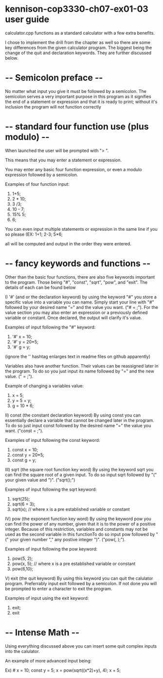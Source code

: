 # kennison-cop3330-ch07-ex01-03 user guide

calculator.cpp functions as a standard calculator with a few extra benefits.

I chose to implement the drill from the chapter as well so there are some key differences from the
given calculator program. The biggest being the change of the quit and declaration keywords. They
are further discussed below.

# -- Semicolon preface --

No matter what input you give it must be followed by a semicolon. The semicolon serves a very
important purpose in this program as it signifies the end of a statement or expression and
that it is ready to print; without it's inclusion the program will not function correctly

# -- standard four function use (plus modulo) --

When launched the user will be prompted with "> ".

This means that you may enter a statement or expression.

You may enter any basic four function expression, or even a modulo expression followed by a semicolon.

Examples of four function input:
1) 1+5;
2) 2 * 10;
3) 3 /3;
4) 10 - 7;
5) 15% 5;
6) 6;

You can even input multiple statements or expression in the same line if you so please (EX: 1+1; 2-3; 5*6;

all will be computed and output in the order they were entered.

# -- fancy keywords and functions --

Other than the basic four functions, there are also five keywords important to the program.
Those being "#", "const", "sqrt", "pow", and "exit". The details of each can be found below

I) '#' (and or the declaration keyword)
  by using the keyword "#" you store a specific value into a variable you can name.
  Simply start your line with "#" followed by your desired name "=" and the value you want.
  ("# <name> = <value>;"). For the value section you may also enter an expression or a 
  previously defined variable or constant. Once declared, the output will clarify it's value.
  
  Examples of input following the "#" keyword:
  1) '#' x = 10;
  2) '#' y = 20*5;
  3) '#' g = y;
  
  (ignore the '' hashtag enlarges text in readme files on github apparently)
  
  Variables also have another function. Their values can be reassigned later in the program.
  To do so you just input its name followed by "=" and the new value. 
  ("<existing variable> = <new value>;").
  
  Example of changing a variables value:
  1) x = 5;
  2) y = 5 + y;
  3) g = 10 * 6;

II) const (the constant declaration keyword)
  By using const you can essentially declare a variable that cannot be changed later in the program.
  To do so just input const followed by the desired name "=" the value you want.
  ("const <name> = <value>;").
  
  Examples of input following the const keyword:
  1) const x = 10;
  2) const y = 20*5;
  3) const g = y;
  
III) sqrt (the square root function key word)
  By using the keyword sqrt you can find the square root of a given input. To do so input sqrt 
  followed by "(" your given value and ")". ("sqrt(<value>);")
  
  Examples of input following the sqrt keyword:
  1) sqrt(25);
  2) sqrt(6 + 3);
  3) sqrt(x); // where x is a pre established variable or constant
  
IV) pow (the exponent function key word)
  By using the keyword pow you can find the power of any number, given that it is to the power of 
  a positive integer. Because of this restriction, variables and constants may not be used as 
  the second variable in this functionTo do so input pow followed by "(" your given number "," any
  postive integer ")". ("pow(<value>, <positive integer>);"). 
  
  Examples of input following the pow keyword:
  1) pow(5, 2);
  2) pow(x, 5); // where x is a pre established variable or constant
  3) pow(6,10);
  
V) exit (the quit keyword)
  By using this keyword you can quit the calulator program. Preferrably input exit followed by a 
  semicolon. If not done you will be prompted to enter a character to exit the program.
  
  Examples of input using the exit keyword:
  1) exit;
  2) exit
  
# -- Intense Math --
  Using everything discussed above you can insert some quit complex inputs into the calulator.
  
  An example of more advanced input being:
  
  Ex) # x = 10; const y = 5; x = pow(sqrt((x*2)+y), 4); x + 5;
  
 
